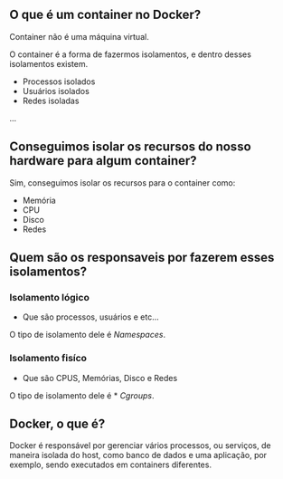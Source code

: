 ## O que é um container no Docker?

Container não é uma máquina virtual.

O container é a forma de fazermos isolamentos, e dentro desses isolamentos existem.

- Processos isolados
- Usuários isolados
- Redes isoladas

...

## Conseguimos isolar os recursos do nosso hardware para algum container?

Sim, conseguimos isolar os recursos para o container como:

- Memória
- CPU
- Disco
- Redes

## Quem são os responsaveis por fazerem esses isolamentos?

### Isolamento lógico

- Que são processos, usuários e etc...

O tipo de isolamento dele é _Namespaces_.

### Isolamento fisíco

- Que são CPUS, Memórias, Disco e Redes

O tipo de isolamento dele é \* _Cgroups_.

## Docker, o que é?

Docker é responsável por gerenciar vários processos, ou serviços, de maneira isolada do host, como banco de dados e uma aplicação, por exemplo, sendo executados em containers diferentes.
